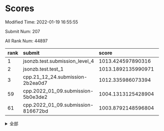 # Scores

Modified Time: 2022-01-19 16:55:55

Submit Num: 207

All Rank Num: 44897

| rank |               submit               |       score        |       sigma        | pk_num |
| :--- | :--------------------------------- | :----------------- | :----------------- | :----- |
| 1    | jsonzb.test.submission_level_4     | 1013.424597890316  | 0.8056243462269024 | 870    |
| 2    | jsonzb.test.test_1                 | 1013.1892135990971 | 0.8122748079334775 | 425    |
| 3    | cpp.21_12_24.submission-2b2ea0d7   | 1012.335986073394  | 0.763750259790367  | 871    |
| 59   | cpp.2022_01_09.submission-5b0e3de2 | 1004.1313125428904 | 0.7057377982164589 | 871    |
| 61   | cpp.2022_01_09.submission-816672bd | 1003.8792148596804 | 0.7195940968624485 | 868    |


<details>
<summary>全部</summary>

| rank |                 submit                 |       score        |       sigma        | pk_num |
| :--- | :------------------------------------- | :----------------- | :----------------- | :----- |
| 1    | jsonzb.test.submission_level_4         | 1013.424597890316  | 0.8056243462269024 | 870    |
| 2    | jsonzb.test.test_1                     | 1013.1892135990971 | 0.8122748079334775 | 425    |
| 3    | cpp.21_12_24.submission-2b2ea0d7       | 1012.335986073394  | 0.763750259790367  | 871    |
| 4    | gobigger.level_3.submission_level_3_36 | 1011.8435755061454 | 0.769156044600863  | 869    |
| 5    | gobigger.level_3.submission_level_3_8  | 1011.7540214255948 | 0.7499437973522817 | 870    |
| 6    | gobigger.level_3.submission_level_3_33 | 1011.5488482265483 | 0.7697437332874476 | 871    |
| 7    | gobigger.level_3.submission_level_3_31 | 1011.3297825136297 | 0.7623415489093502 | 872    |
| 8    | gobigger.level_3.submission_level_3_42 | 1011.3049832678292 | 0.7462659259305793 | 871    |
| 9    | gobigger.level_3.submission_level_3_15 | 1011.0398757928657 | 0.7550748220626118 | 872    |
| 10   | gobigger.level_3.submission_level_3_21 | 1010.9675013972375 | 0.7679518342185614 | 871    |
| 11   | gobigger.level_3.submission_level_3_4  | 1010.9614650296031 | 0.7524758007630088 | 864    |
| 12   | gobigger.level_3.submission_level_3_28 | 1010.7769773629776 | 0.7617374273779024 | 870    |
| 13   | gobigger.level_3.submission_level_3_43 | 1010.6799299845347 | 0.7795071621102898 | 861    |
| 14   | gobigger.level_3.submission_level_3_32 | 1010.667803634171  | 0.7359858350290616 | 868    |
| 15   | gobigger.level_3.submission_level_3_38 | 1010.4174790712851 | 0.7453152897985762 | 871    |
| 16   | gobigger.level_3.submission_level_3_7  | 1010.4006329462793 | 0.7612683214482702 | 865    |
| 17   | gobigger.level_3.submission_level_3_45 | 1010.3973045898167 | 0.7317634453275915 | 872    |
| 18   | gobigger.level_3.submission_level_3_13 | 1010.231775357615  | 0.7465056654140381 | 867    |
| 19   | gobigger.level_3.submission_level_3_26 | 1010.1933014543645 | 0.7268881037301035 | 865    |
| 20   | gobigger.level_3.submission_level_3_16 | 1010.1075049062147 | 0.7526006994368858 | 868    |
| 21   | gobigger.level_3.submission_level_3_12 | 1010.03991604309   | 0.7504755274382994 | 867    |
| 22   | gobigger.level_3.submission_level_3_41 | 1010.0176186023459 | 0.7348697007423834 | 869    |
| 23   | gobigger.level_3.submission_level_3_37 | 1009.9434385445503 | 0.7678180020615569 | 872    |
| 24   | gobigger.level_3.submission_level_3_44 | 1009.9335874554728 | 0.7265519545855033 | 868    |
| 25   | gobigger.level_3.submission_level_3_27 | 1009.9289991346895 | 0.766377616917522  | 872    |
| 26   | gobigger.level_3.submission_level_3_20 | 1009.9095772572    | 0.7409547906144344 | 867    |
| 27   | gobigger.level_3.submission_level_3_24 | 1009.8073531695744 | 0.7384189131000249 | 866    |
| 28   | gobigger.level_3.submission_level_3_10 | 1009.7034241119578 | 0.7494407543112979 | 869    |
| 29   | gobigger.level_3.submission_level_3_0  | 1009.6859557498669 | 0.7456034215039081 | 868    |
| 30   | gobigger.level_3.submission_level_3_11 | 1009.643730873613  | 0.7512887674823348 | 874    |
| 31   | gobigger.level_3.submission_level_3_18 | 1009.6115419002896 | 0.7509379712972116 | 870    |
| 32   | gobigger.level_3.submission_level_3_19 | 1009.485042563904  | 0.7451738557480365 | 870    |
| 33   | gobigger.level_3.submission_level_3_40 | 1009.4588655138031 | 0.7459046127119492 | 864    |
| 34   | gobigger.level_3.submission_level_3_46 | 1009.454904739971  | 0.745041631072164  | 876    |
| 35   | gobigger.level_3.submission_level_3_25 | 1009.4343108991721 | 0.7365743002988469 | 873    |
| 36   | gobigger.level_3.submission_level_3_48 | 1009.4203475833345 | 0.7493890478204911 | 870    |
| 37   | gobigger.level_3.submission_level_3_6  | 1009.4103286969713 | 0.7592475734504984 | 864    |
| 38   | gobigger.level_3.submission_level_3_47 | 1009.3821487089525 | 0.747547727108413  | 872    |
| 39   | gobigger.level_3.submission_level_3_2  | 1009.3721406080947 | 0.7386612132573117 | 870    |
| 40   | gobigger.level_3.submission_level_3_23 | 1009.3678978757791 | 0.7255840109080716 | 869    |
| 41   | gobigger.level_3.submission_level_3_29 | 1009.270252758981  | 0.7366685491773244 | 875    |
| 42   | gobigger.level_3.submission_level_3_1  | 1009.2135983422232 | 0.7416634597378118 | 865    |
| 43   | gobigger.level_3.submission_level_3_3  | 1009.186539756892  | 0.7286444635845809 | 869    |
| 44   | gobigger.level_3.submission_level_3_5  | 1009.0771770377496 | 0.7253982086308255 | 874    |
| 45   | gobigger.level_3.submission_level_3_35 | 1008.9435066816657 | 0.7305509722608662 | 868    |
| 46   | gobigger.level_3.submission_level_3_9  | 1008.8710446565971 | 0.7541883756318092 | 874    |
| 47   | gobigger.level_3.submission_level_3_39 | 1008.867428536104  | 0.7297727132062006 | 870    |
| 48   | gobigger.level_3.submission_level_3_34 | 1008.7289765237814 | 0.7393607478929184 | 862    |
| 49   | gobigger.level_3.submission_level_3_49 | 1008.5483948625272 | 0.737103945703918  | 871    |
| 50   | gobigger.level_3.submission_level_3_30 | 1008.4460648786204 | 0.7328428746623407 | 866    |
| 51   | gobigger.level_3.submission_level_3_14 | 1008.2298044279792 | 0.7338619602708348 | 873    |
| 52   | gobigger.level_3.submission_level_3_22 | 1008.0013531697887 | 0.7372783976214546 | 874    |
| 53   | gobigger.level_3.submission_level_3_17 | 1006.7539207608547 | 0.7311144588264833 | 874    |
| 54   | gobigger.level_1.submission_level_1_22 | 1004.4415877708549 | 0.7167217053922351 | 867    |
| 55   | gobigger.level_1.submission_level_1_0  | 1004.4032494728466 | 0.716151329878158  | 870    |
| 56   | gobigger.level_1.submission_level_1_42 | 1004.3072634577811 | 0.7046148384940276 | 871    |
| 57   | gobigger.level_1.submission_level_1_49 | 1004.2148682483869 | 0.7197141645649207 | 869    |
| 58   | gobigger.level_1.submission_level_1_33 | 1004.1603734590819 | 0.7328302875833799 | 875    |
| 59   | cpp.2022_01_09.submission-5b0e3de2     | 1004.1313125428904 | 0.7057377982164589 | 871    |
| 60   | gobigger.level_1.submission_level_1_18 | 1004.098737736346  | 0.7280550986395659 | 870    |
| 61   | cpp.2022_01_09.submission-816672bd     | 1003.8792148596804 | 0.7195940968624485 | 868    |
| 62   | gobigger.level_1.submission_level_1_38 | 1003.805005457028  | 0.7262917411680172 | 871    |
| 63   | gobigger.level_1.submission_level_1_37 | 1003.7403633084368 | 0.7276255490302868 | 865    |
| 64   | gobigger.level_1.submission_level_1_34 | 1003.6880070942548 | 0.7162585013381367 | 872    |
| 65   | gobigger.level_1.submission_level_1_5  | 1003.6140375621263 | 0.7134584150866291 | 872    |
| 66   | gobigger.level_1.submission_level_1_45 | 1003.5720446628131 | 0.7158834265043346 | 869    |
| 67   | gobigger.level_1.submission_level_1_2  | 1003.5214204385296 | 0.7230885148509268 | 874    |
| 68   | gobigger.level_1.submission_level_1_19 | 1003.3968392041762 | 0.7123317800956055 | 869    |
| 69   | gobigger.level_1.submission_level_1_30 | 1003.3468025100119 | 0.7108130478664704 | 875    |
| 70   | gobigger.level_1.submission_level_1_28 | 1003.34027763261   | 0.7159806995636698 | 871    |
| 71   | gobigger.level_1.submission_level_1_1  | 1003.3228813228152 | 0.7168855691248617 | 866    |
| 72   | gobigger.level_1.submission_level_1_39 | 1003.2630631704457 | 0.7113581366372881 | 878    |
| 73   | gobigger.level_1.submission_level_1_16 | 1003.2558806468929 | 0.7315971555311638 | 872    |
| 74   | gobigger.level_1.submission_level_1_6  | 1003.2507698223292 | 0.7207565685083447 | 876    |
| 75   | gobigger.level_1.submission_level_1_23 | 1003.2454676644078 | 0.7222284234682349 | 874    |
| 76   | gobigger.level_1.submission_level_1_27 | 1003.2409210290525 | 0.7245953409411924 | 868    |
| 77   | gobigger.level_1.submission_level_1_11 | 1003.2149079380807 | 0.7162827612072155 | 867    |
| 78   | gobigger.level_1.submission_level_1_36 | 1003.1604097661611 | 0.7156426417540054 | 868    |
| 79   | gobigger.level_1.submission_level_1_7  | 1003.1459830214764 | 0.7105968885076986 | 876    |
| 80   | gobigger.level_1.submission_level_1_9  | 1003.1316440312523 | 0.7250199252243416 | 867    |
| 81   | gobigger.level_1.submission_level_1_13 | 1003.1123367114733 | 0.721254548466508  | 866    |
| 82   | gobigger.level_1.submission_level_1_31 | 1003.0987328742139 | 0.7062345957956786 | 871    |
| 83   | gobigger.level_1.submission_level_1_10 | 1003.0800401173931 | 0.7121590179259104 | 868    |
| 84   | gobigger.level_1.submission_level_1_8  | 1003.0444099946943 | 0.7251901102900294 | 869    |
| 85   | gobigger.level_1.submission_level_1_26 | 1003.0402929352052 | 0.713081578196711  | 864    |
| 86   | gobigger.level_1.submission_level_1_24 | 1003.0188488718583 | 0.7297137985375416 | 863    |
| 87   | gobigger.level_1.submission_level_1_25 | 1002.9178122786977 | 0.7115966925919578 | 869    |
| 88   | gobigger.level_1.submission_level_1_17 | 1002.9175997164092 | 0.7132348101014158 | 870    |
| 89   | gobigger.level_1.submission_level_1_12 | 1002.9016814758145 | 0.7189295138451194 | 865    |
| 90   | gobigger.level_1.submission_level_1_20 | 1002.7975017467788 | 0.7189491332312856 | 871    |
| 91   | gobigger.level_1.submission_level_1_40 | 1002.7906417167691 | 0.7114198459268799 | 870    |
| 92   | gobigger.level_1.submission_level_1_4  | 1002.7739997880328 | 0.7147691352965079 | 867    |
| 93   | gobigger.level_1.submission_level_1_29 | 1002.7048704613549 | 0.7146533908501304 | 870    |
| 94   | gobigger.level_1.submission_level_1_43 | 1002.6326062584399 | 0.7103967391828766 | 866    |
| 95   | gobigger.level_1.submission_level_1_48 | 1002.523440687527  | 0.7087013409870987 | 872    |
| 96   | gobigger.level_1.submission_level_1_14 | 1002.5141247556727 | 0.7161283697169328 | 866    |
| 97   | gobigger.level_1.submission_level_1_46 | 1002.5005310475124 | 0.7149297304987405 | 872    |
| 98   | gobigger.level_1.submission_level_1_32 | 1002.443733534773  | 0.7112842413885436 | 865    |
| 99   | gobigger.level_1.submission_level_1_35 | 1002.4261782348475 | 0.7151331338847258 | 870    |
| 100  | gobigger.level_1.submission_level_1_15 | 1002.3647071606949 | 0.7193405866529973 | 874    |
| 101  | gobigger.level_1.submission_level_1_3  | 1002.362828853579  | 0.7220725494707381 | 870    |
| 102  | gobigger.level_1.submission_level_1_41 | 1002.3360331704155 | 0.7118031652907783 | 869    |
| 103  | gobigger.level_1.submission_level_1_44 | 1002.1523636584712 | 0.7319191298397268 | 872    |
| 104  | gobigger.level_1.submission_level_1_47 | 1002.0255192541388 | 0.7192384450202425 | 870    |
| 105  | gobigger.level_1.submission_level_1_21 | 1001.3876906858418 | 0.7074586582515102 | 872    |
| 106  | gobigger.random.submission_random_40   | 997.8025478012173  | 0.7124972306101615 | 870    |
| 107  | gobigger.random.submission_random_3    | 997.3097818831573  | 0.7252324876484264 | 867    |
| 108  | gobigger.random.submission_random_23   | 996.8717952758587  | 0.7116650432169868 | 866    |
| 109  | gobigger.random.submission_random_41   | 996.7132364161399  | 0.7260193617283233 | 866    |
| 110  | gobigger.random.submission_random_18   | 996.6976734174914  | 0.7120284823510431 | 870    |
| 111  | gobigger.random.submission_random_28   | 996.6740569171293  | 0.7028363689973879 | 862    |
| 112  | gobigger.random.submission_random_46   | 996.607757436086   | 0.7297881286026429 | 868    |
| 113  | gobigger.random.submission_random_36   | 996.600286470872   | 0.7176167744538695 | 864    |
| 114  | gobigger.random.submission_random_10   | 996.4905277202171  | 0.7187393982267881 | 869    |
| 115  | gobigger.random.submission_random_34   | 996.4580217761246  | 0.7152219496251807 | 869    |
| 116  | gobigger.random.submission_random_39   | 996.4420253895692  | 0.7275863485596037 | 873    |
| 117  | gobigger.random.submission_random_6    | 996.3415916102584  | 0.720551705221498  | 870    |
| 118  | gobigger.random.submission_random_1    | 996.2791084325211  | 0.7237496219594528 | 871    |
| 119  | gobigger.random.submission_random_15   | 996.1889756128838  | 0.7320002020670798 | 870    |
| 120  | gobigger.random.submission_random_27   | 996.1741511439599  | 0.7155880534027899 | 873    |
| 121  | gobigger.random.submission_random_4    | 996.1695539307143  | 0.7195835657787458 | 872    |
| 122  | gobigger.random.submission_random_9    | 996.1678183925438  | 0.7179169626292603 | 866    |
| 123  | gobigger.random.submission_random_2    | 996.1608700996909  | 0.7095251886833189 | 872    |
| 124  | gobigger.random.submission_random_33   | 996.152616260465   | 0.7259303781771865 | 874    |
| 125  | gobigger.random.submission_random_35   | 996.0946517409245  | 0.7152130868360824 | 872    |
| 126  | gobigger.random.submission_random_37   | 996.0593920172065  | 0.7072285361998307 | 873    |
| 127  | gobigger.random.submission_random_30   | 996.0572840902752  | 0.7210995086468032 | 868    |
| 128  | gobigger.random.submission_random_7    | 996.0322874961539  | 0.7078686277248752 | 873    |
| 129  | gobigger.random.submission_random_47   | 996.0065840312583  | 0.719458078252501  | 872    |
| 130  | gobigger.random.submission_random_21   | 995.9896208583754  | 0.7159544856869261 | 868    |
| 131  | gobigger.random.submission_random_16   | 995.9800549903932  | 0.7274507470229317 | 867    |
| 132  | gobigger.random.submission_random_29   | 995.9260707687042  | 0.7290969218551991 | 866    |
| 133  | gobigger.random.submission_random_17   | 995.8524170194792  | 0.7056728392714026 | 875    |
| 134  | gobigger.random.submission_random_31   | 995.8486600802506  | 0.7100395248592237 | 868    |
| 135  | gobigger.random.submission_random_45   | 995.8310953873616  | 0.7453243199713352 | 867    |
| 136  | gobigger.random.submission_random_8    | 995.8208386311564  | 0.7177594851276923 | 866    |
| 137  | gobigger.random.submission_random_38   | 995.8155872932166  | 0.7260849383342985 | 871    |
| 138  | gobigger.random.submission_random_25   | 995.8003127886286  | 0.7318692282934806 | 874    |
| 139  | gobigger.random.submission_random_19   | 995.7142630247585  | 0.718410057113613  | 872    |
| 140  | gobigger.random.submission_random_42   | 995.7114631434696  | 0.7199737973188394 | 872    |
| 141  | gobigger.random.submission_random_5    | 995.6741194313852  | 0.7180817295716312 | 868    |
| 142  | gobigger.random.submission_random_0    | 995.6708543984208  | 0.7327053295054972 | 872    |
| 143  | gobigger.random.submission_random_20   | 995.6512479331351  | 0.7161873560710508 | 866    |
| 144  | gobigger.random.submission_random_12   | 995.6438908414688  | 0.7103562593766289 | 872    |
| 145  | gobigger.random.submission_random_13   | 995.5997717147774  | 0.7340256167784812 | 873    |
| 146  | gobigger.random.submission_random_48   | 995.3699945787778  | 0.708427117525644  | 867    |
| 147  | gobigger.random.submission_random_43   | 995.3183178622779  | 0.7266159208273424 | 870    |
| 148  | gobigger.random.submission_random_44   | 995.2985373827975  | 0.7211494380105488 | 876    |
| 149  | gobigger.random.submission_random_22   | 995.2789411427883  | 0.7131288323562578 | 871    |
| 150  | gobigger.random.submission_random_11   | 995.2680893576605  | 0.7193527440742696 | 874    |
| 151  | gobigger.random.submission_random_32   | 995.1520324231116  | 0.7033840731158444 | 869    |
| 152  | gobigger.random.submission_random_14   | 995.1349025350484  | 0.724122666229906  | 875    |
| 153  | gobigger.random.submission_random_24   | 995.0579467533844  | 0.7109959894099916 | 871    |
| 154  | gobigger.random.submission_random_49   | 995.0129744922405  | 0.7158336179467593 | 868    |
| 155  | gobigger.level_2.submission_level_2_3  | 995.0108228722546  | 0.7489678681524449 | 871    |
| 156  | gobigger.random.submission_random_26   | 994.8810329366544  | 0.7360239997737966 | 869    |
| 157  | gobigger.level_2.submission_level_2_33 | 993.9299337414429  | 0.7493204383859322 | 866    |
| 158  | gobigger.level_2.submission_level_2_45 | 993.8705677514762  | 0.7236373032303102 | 867    |
| 159  | gobigger.level_2.submission_level_2_14 | 993.646602086728   | 0.735820635512793  | 869    |
| 160  | gobigger.level_2.submission_level_2_5  | 993.5804958715098  | 0.7428385868637032 | 874    |
| 161  | gobigger.level_2.submission_level_2_18 | 993.5120154343078  | 0.7494956204136155 | 867    |
| 162  | gobigger.level_2.submission_level_2_20 | 993.4624777136157  | 0.7408004312898813 | 869    |
| 163  | gobigger.level_2.submission_level_2_24 | 993.320693809556   | 0.7352167327507104 | 869    |
| 164  | gobigger.level_2.submission_level_2_32 | 993.1642317950101  | 0.7290083462845821 | 873    |
| 165  | gobigger.level_2.submission_level_2_37 | 992.981294221657   | 0.7495340351696212 | 873    |
| 166  | gobigger.level_2.submission_level_2_31 | 992.9727901538106  | 0.7530856471016473 | 874    |
| 167  | gobigger.level_2.submission_level_2_22 | 992.8983093048986  | 0.7489023944920898 | 869    |
| 168  | gobigger.level_2.submission_level_2_41 | 992.8959021347529  | 0.7381310456462848 | 870    |
| 169  | gobigger.level_2.submission_level_2_35 | 992.8462384864612  | 0.7382264259641136 | 868    |
| 170  | gobigger.level_2.submission_level_2_2  | 992.8264935252317  | 0.7304439655361157 | 872    |
| 171  | gobigger.level_2.submission_level_2_46 | 992.7849594864265  | 0.7542064102496093 | 867    |
| 172  | gobigger.level_2.submission_level_2_8  | 992.7246624343069  | 0.7566606220835519 | 873    |
| 173  | gobigger.level_2.submission_level_2_9  | 992.6952354237203  | 0.7535309009848921 | 872    |
| 174  | gobigger.level_2.submission_level_2_21 | 992.6793309432112  | 0.7492744659139073 | 872    |
| 175  | gobigger.level_2.submission_level_2_26 | 992.5973452071487  | 0.7553374172957883 | 871    |
| 176  | gobigger.level_2.submission_level_2_7  | 992.5542288727428  | 0.7739651686805771 | 869    |
| 177  | gobigger.level_2.submission_level_2_42 | 992.4903833991784  | 0.7693244034178454 | 873    |
| 178  | gobigger.level_2.submission_level_2_6  | 992.4866254491296  | 0.7555540570519972 | 865    |
| 179  | gobigger.level_2.submission_level_2_47 | 992.4192397318311  | 0.7356373997749311 | 867    |
| 180  | gobigger.level_2.submission_level_2_44 | 992.2060570719467  | 0.7570325687351606 | 867    |
| 181  | gobigger.level_2.submission_level_2_0  | 992.1836430981585  | 0.7387783212752004 | 874    |
| 182  | gobigger.level_2.submission_level_2_4  | 992.1611294837772  | 0.7350468904895142 | 872    |
| 183  | gobigger.level_2.submission_level_2_25 | 992.1601297963462  | 0.7603836430868249 | 870    |
| 184  | gobigger.level_2.submission_level_2_23 | 992.1203777458387  | 0.752553156045175  | 869    |
| 185  | gobigger.level_2.submission_level_2_34 | 992.115164653767   | 0.7502196746190498 | 867    |
| 186  | gobigger.level_2.submission_level_2_28 | 991.9934530865031  | 0.7416628768965616 | 871    |
| 187  | gobigger.level_2.submission_level_2_43 | 991.892305876961   | 0.7386844885582157 | 871    |
| 188  | gobigger.level_2.submission_level_2_17 | 991.7838780983338  | 0.7597366007246892 | 873    |
| 189  | gobigger.level_2.submission_level_2_13 | 991.7357286380486  | 0.7659361007978418 | 873    |
| 190  | gobigger.level_2.submission_level_2_48 | 991.6409955113745  | 0.7594885190303676 | 867    |
| 191  | gobigger.level_2.submission_level_2_15 | 991.5575998107266  | 0.7574856144293437 | 867    |
| 192  | gobigger.level_2.submission_level_2_30 | 991.537248939635   | 0.7437477885576582 | 867    |
| 193  | gobigger.level_2.submission_level_2_16 | 991.4639376487404  | 0.7628062007618098 | 875    |
| 194  | gobigger.level_2.submission_level_2_1  | 991.1836176903963  | 0.7511813170820351 | 868    |
| 195  | gobigger.level_2.submission_level_2_27 | 991.1653463285936  | 0.7805185070534838 | 871    |
| 196  | gobigger.level_2.submission_level_2_12 | 991.145271220975   | 0.7718584959137557 | 871    |
| 197  | gobigger.level_2.submission_level_2_11 | 991.0621810497818  | 0.7514192225213077 | 868    |
| 198  | gobigger.level_2.submission_level_2_38 | 991.0507505960131  | 0.7831071463344725 | 866    |
| 199  | gobigger.level_2.submission_level_2_10 | 990.9034889948197  | 0.7557704246362894 | 865    |
| 200  | gobigger.level_2.submission_level_2_29 | 990.8982508965927  | 0.755166742430672  | 874    |
| 201  | gobigger.level_2.submission_level_2_49 | 990.8887965507652  | 0.7639988117480687 | 871    |
| 202  | gobigger.level_2.submission_level_2_40 | 990.7473587148778  | 0.7646093384066062 | 866    |
| 203  | gobigger.level_2.submission_level_2_39 | 990.7003333105918  | 0.765760422993308  | 871    |
| 204  | gobigger.level_2.submission_level_2_36 | 989.8771562207439  | 0.7847097927306939 | 866    |
| 205  | gobigger.level_2.submission_level_2_19 | 988.0701428495216  | 0.8231517282684112 | 865    |
| 206  | gobigger.none.submission_none_0        | 976.1324781652594  | 1.4605445804346424 | 866    |
| 207  | gobigger.none.submission_none_1        | 975.4522632960537  | 1.4268580584435027 | 873    |

</details>